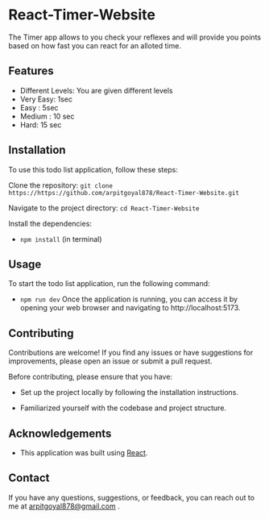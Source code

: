# React-Timer-Website

The Timer app allows to you check your reflexes and will provide you points based on how fast you can react for an alloted time.

## Features
- Different Levels: You are given different levels
-  Very Easy: 1sec
- Easy : 5sec
- Medium : 10 sec
- Hard: 15 sec


## Installation

To use this todo list application, follow these steps:

Clone the repository:
`git clone https://https://github.com/arpitgoyal878/React-Timer-Website.git`

Navigate to the project directory: 
`cd React-Timer-Website`

Install the dependencies: 
- `npm install` (in terminal)

## Usage
To start the todo list application, run the following command:
- `npm run dev`
Once the application is running, you can access it by opening your web browser and navigating to http://localhost:5173.

## Contributing

Contributions are welcome! If you find any issues or have suggestions for improvements, please open an issue or submit a pull request.

Before contributing, please ensure that you have:

- Set up the project locally by following the installation instructions.

- Familiarized yourself with the codebase and project structure.

## Acknowledgements
- This application was built using [React](reactjs.org).

## Contact
If you have any questions, suggestions, or feedback, you can reach out to me at arpitgoyal878@gmail.com .
